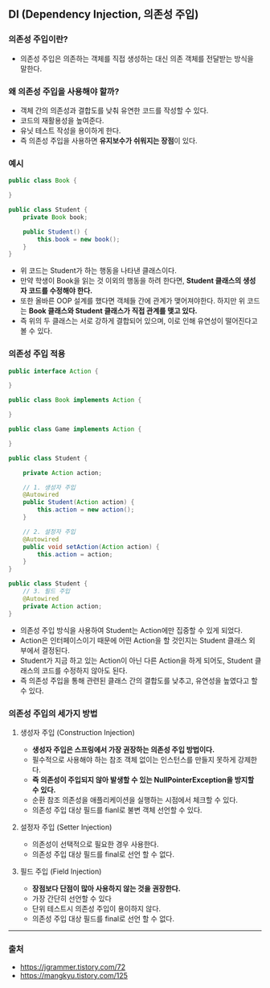 ## DI (Dependency Injection, 의존성 주입)

### 의존성 주입이란?

- 의존성 주입은 의존하는 객체를 직접 생성하는 대신 의존 객체를 전달받는 방식을 말한다.

### 왜 의존성 주입을 사용해야 할까?

- 객체 간의 의존성과 결합도를 낮춰 유연한 코드를 작성할 수 있다.
- 코드의 재활용성을 높여준다.
- 유닛 테스트 작성을 용이하게 한다.
- 즉 의존성 주입을 사용하면 **유지보수가 쉬워지는 장점**이 있다.

### 예시

```java
public class Book {

}
```

```java
public class Student {
    private Book book;

    public Student() {
        this.book = new book();
    }
}
```

- 위 코드는 Student가 하는 행동을 나타낸 클래스이다.
- 만약 학생이 Book을 읽는 것 이외의 행동을 하려 한다면, **Student 클래스의 생성자 코드를 수정해야 한다.**
- 또한 올바른 OOP 설계를 했다면 객체들 간에 관계가 맺어져야한다. 하지만 위 코드는 **Book 클래스와 Student 클래스가 직접 관계를 맺고 있다.**
- 즉 위의 두 클래스는 서로 강하게 결합되어 있으며, 이로 인해 유연성이 떨어진다고 볼 수 있다.

### 의존성 주입 적용

```java
public interface Action {

}
```

```java
public class Book implements Action {

}
```

```java
public class Game implements Action {

}
```

```java
public class Student {

    private Action action;

    // 1. 생성자 주입
    @Autowired
    public Student(Action action) {
        this.action = new action();
    }

    // 2. 설정자 주입
    @Autowired
    public void setAction(Action action) {
        this.action = action;
    }
}
```

```java
public class Student {
    // 3. 필드 주입
    @Autowired
    private Action action;
}
```

- 의존성 주입 방식을 사용하여 Student는 Action에만 집중할 수 있게 되었다. 
- Action은 인터페이스이기 때문에 어떤 Action을 할 것인지는 Student 클래스 외부에서 결정된다.
- Student가 지금 하고 있는 Action이 아닌 다른 Action을 하게 되어도, Student 클래스의 코드를 수정하지 않아도 된다.
- 즉 의존성 주입을 통해 관련된 클래스 간의 결합도를 낮추고, 유연성을 높였다고 할 수 있다.

### 의존성 주입의 세가지 방법
1. 생성자 주입 (Construction Injection)

    - **생성자 주입은 스프링에서 가장 권장하는 의존성 주입 방법이다.**
    - 필수적으로 사용해야 하는 참조 객체 없이는 인스턴스를 만들지 못하게 강제한다.
    - **즉 의존성이 주입되지 않아 발생할 수 있는 NullPointerException을 방지할 수 있다.**
    - 순환 참조 의존성을 애플리케이션을 실행하는 시점에서 체크할 수 있다.
    - 의존성 주입 대상 필드를 fianl로 불변 객체 선언할 수 있다.


2. 설정자 주입 (Setter Injection)

    - 의존성이 선택적으로 필요한 경우 사용한다.
    - 의존성 주입 대상 필드를 final로 선언 할 수 없다.


3. 필드 주입 (Field Injection)

   - **장점보다 단점이 많아 사용하지 않는 것을 권장한다.**
   - 가장 간단히 선언할 수 있다
   - 단위 테스트시 의존성 주입이 용이하지 않다.
   - 의존성 주입 대상 필드를 final로 선언 할 수 없다.
   
---
### 출처
- https://jgrammer.tistory.com/72
- https://mangkyu.tistory.com/125
